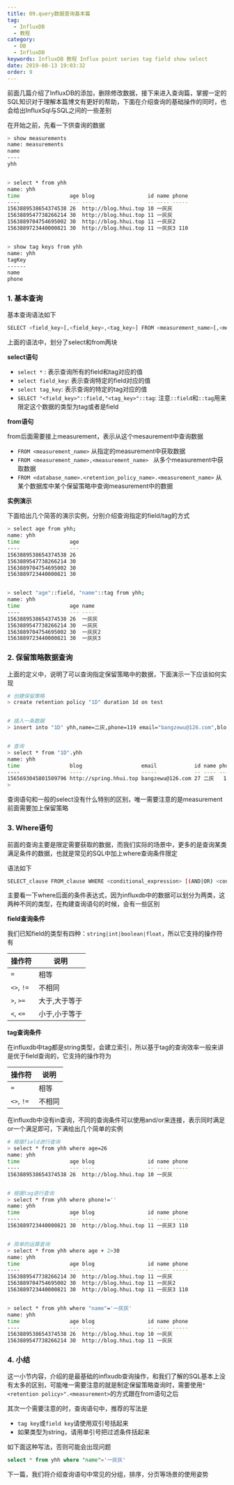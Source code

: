```yaml
---
title: 09.query数据查询基本篇
tag: 
  - InfluxDB
  - 教程
category: 
  - DB
  - InfluxDB
keywords: InfluxDB 教程 Influx point series tag field show select
date: 2019-08-13 19:03:32
order: 9
---
```


前面几篇介绍了InfluxDB的添加，删除修改数据，接下来进入查询篇，掌握一定的SQL知识对于理解本篇博文有更好的帮助，下面在介绍查询的基础操作的同时，也会给出InfluxSql与SQL之间的一些差别

<!-- more -->

在开始之前，先看一下供查询的数据

```bash
> show measurements
name: measurements
name
----
yhh


> select * from yhh
name: yhh
time                age blog                 id name phone
----                --- ----                 -- ---- -----
1563889538654374538 26  http://blog.hhui.top 10 一灰灰
1563889547738266214 30  http://blog.hhui.top 11 一灰灰
1563889704754695002 30  http://blog.hhui.top 11 一灰灰2
1563889723440000821 30  http://blog.hhui.top 11 一灰灰3 110


> show tag keys from yhh
name: yhh
tagKey
------
name
phone
```

### 1. 基本查询

基本查询语法如下

```bash
SELECT <field_key>[,<field_key>,<tag_key>] FROM <measurement_name>[,<measurement_name>]
```

上面的语法中，划分了select和from两块

**select语句**

- `select *` : 表示查询所有的field和tag对应的值
- `select field_key`: 表示查询特定的field对应的值
- `select tag_key`: 表示查询的特定的tag对应的值
- `SELECT "<field_key>"::field,"<tag_key>"::tag`: 注意`::field`和`::tag`用来限定这个数据的类型为tag或者是field

**from语句**

from后面需要接上measurement，表示从这个mesaurement中查询数据

- `FROM <measurement_name>`  从指定的measurement中获取数据
- `FROM <measurement_name>,<measurement_name> ` 从多个measurement中获取数据
- `FROM <database_name>.<retention_policy_name>.<measurement_name>` 从某个数据库中某个保留策略中查询measurement中的数据

**实例演示**

下面给出几个简答的演示实例，分别介绍查询指定的field/tag的方式

```bash
> select age from yhh;
name: yhh
time                age
----                ---
1563889538654374538 26
1563889547738266214 30
1563889704754695002 30
1563889723440000821 30


> select "age"::field, "name"::tag from yhh;
name: yhh
time                age name
----                --- ----
1563889538654374538 26  一灰灰
1563889547738266214 30  一灰灰
1563889704754695002 30  一灰灰2
1563889723440000821 30  一灰灰3
```

### 2. 保留策略数据查询

上面的定义中，说明了可以查询指定保留策略中的数据，下面演示一下应该如何实现

```bash
# 创建保留策略
> create retention policy "1D" duration 1d on test


# 插入一条数据
> insert into "1D" yhh,name=二灰,phone=119 email="bangzewu@126.com",blog="http://spring.hhui.top",id=27


# 查询
> select * from "1D".yhh
name: yhh
time                blog                   email            id name phone
----                ----                   -----            -- ---- -----
1565693045801509796 http://spring.hhui.top bangzewu@126.com 27 二灰   119
>
```

查询语句和一般的select没有什么特别的区别，唯一需要注意的是measurement前面需要加上保留策略

### 3. Where语句

前面的查询主要是限定需要获取的数据，而我们实际的场景中，更多的是查询某类满足条件的数据，也就是常见的SQL中加上where查询条件限定

语法如下

```bash
SELECT_clause FROM_clause WHERE <conditional_expression> [(AND|OR) <conditional_expression> [...]]
```

主要看一下where后面的条件表达式，因为influxdb中的数据可以划分为两类，这两种不同的类型，在构建查询语句的时候，会有一些区别

**field查询条件**

我们已知field的类型有四种：`string|int|boolean|float`，所以它支持的操作符有

|操作符| 说明 | 
| --- | --- |
| `=` | 相等| 
| `<>`, `!=` | 不相同 | 
| `>`, `>=` | 大于,大于等于 | 
| `<`, `<=` | 小于,小于等于 |

**tag查询条件**

在influxdb中tag都是string类型，会建立索引，所以基于tag的查询效率一般来讲是优于field查询的，它支持的操作符为

|操作符| 说明 | 
| --- | --- |
| `=` | 相等| 
| `<>`, `!=` | 不相同 | 


在influxdb中没有in查询，不同的查询条件可以使用and/or来连接，表示同时满足or一个满足即可，下满给出几个简单的实例

```bash
# 根据field进行查询
> select * from yhh where age=26
name: yhh
time                age blog                 id name phone
----                --- ----                 -- ---- -----
1563889538654374538 26  http://blog.hhui.top 10 一灰灰


# 根据tag进行查询
> select * from yhh where phone!=''
name: yhh
time                age blog                 id name phone
----                --- ----                 -- ---- -----
1563889723440000821 30  http://blog.hhui.top 11 一灰灰3 110


# 简单的运算查询
> select * from yhh where age + 2>30
name: yhh
time                age blog                 id name phone
----                --- ----                 -- ---- -----
1563889547738266214 30  http://blog.hhui.top 11 一灰灰
1563889704754695002 30  http://blog.hhui.top 11 一灰灰2
1563889723440000821 30  http://blog.hhui.top 11 一灰灰3 110


> select * from yhh where "name"='一灰灰'
name: yhh
time                age blog                 id name phone
----                --- ----                 -- ---- -----
1563889538654374538 26  http://blog.hhui.top 10 一灰灰
1563889547738266214 30  http://blog.hhui.top 11 一灰灰
```


### 4. 小结

这一小节内容，介绍的是最基础的inflxudb查询操作，和我们了解的SQL基本上没有太多的区别，可能唯一需要注意的就是制定保留策略查询时，需要使用`"<retention policy>".<measurement>`的方式跟在from语句之后

其次一个需要注意的时，查询语句中，推荐的写法是
- `tag key`或`field key`请使用双引号括起来
- 如果类型为string，请用单引号把过滤条件括起来

如下面这种写法，否则可能会出现问题

```sql
select * from yhh where "name"='一灰灰'
```

下一篇，我们将介绍查询语句中常见的分组，排序，分页等场景的使用姿势
